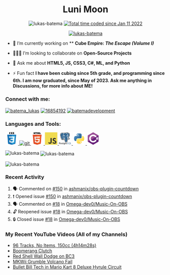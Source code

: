 <h1 align="center">Luni Moon</h1>

<p align="center"> <img src="https://komarev.com/ghpvc/?username=lukas-batema&label=Profile%20views&color=0e75b6&style=flat" alt="lukas-batema" /> <a href="https://wakatime.com/@a5a7e9a1-f323-41da-a78c-cef00e6d45a5"><img src="https://wakatime.com/badge/user/a5a7e9a1-f323-41da-a78c-cef00e6d45a5.svg" alt="Total time coded since Jan 11 2022" /></a></p><p align="center">

<p align="center"> <a href="https://github.com/ryo-ma/github-profile-trophy"><img src="https://github-profile-trophy.vercel.app/?username=lukas-batema" alt="lukas-batema" /></a> </p>

- 🔭 I’m currently working on ** **Cube Empire: *The Escape (Volume I)***

- 🧑‍🤝‍🧑 I’m looking to collaborate on **Open-Source Projects**

- 💬 Ask me about **HTML5, JS, CSS3, C#, ML, and Python**

- ⚡ Fun fact **I have been cubing since 5th grade, and programming since 6th. I am now graduated, since May of 2023. Ask me anything in Discussions, for more info about ME!** 

<h3 align="left">Connect with me:</h3>
<p align="left">
<a href="https://twitter.com/batema_lukas" target="blank"><img align="center" src="https://raw.githubusercontent.com/rahuldkjain/github-profile-readme-generator/master/src/images/icons/Social/twitter.svg" alt="batema_lukas" height="30" width="40" /></a>
<a href="https://stackoverflow.com/users/16854192" target="blank"><img align="center" src="https://raw.githubusercontent.com/rahuldkjain/github-profile-readme-generator/master/src/images/icons/Social/stack-overflow.svg" alt="16854192" height="30" width="40" /></a>
<a href="https://instagram.com/batemadevelopment" target="blank"><img align="center" src="https://raw.githubusercontent.com/rahuldkjain/github-profile-readme-generator/master/src/images/icons/Social/instagram.svg" alt="batemadevelopment" height="30" width="40" /></a>
</p>

<h3 align="left">Languages and Tools:</h3>
<p align="left"> <a href="https://www.w3schools.com/css/" target="_blank"> <img src="https://raw.githubusercontent.com/devicons/devicon/master/icons/css3/css3-original-wordmark.svg" alt="css3" width="40" height="40"/> </a> <a href="https://git-scm.com/" target="_blank"> <img src="https://www.vectorlogo.zone/logos/git-scm/git-scm-icon.svg" alt="git" width="40" height="40"/> </a> <a href="https://www.w3.org/html/" target="_blank"> <img src="https://raw.githubusercontent.com/devicons/devicon/master/icons/html5/html5-original-wordmark.svg" alt="html5" width="40" height="40"/> </a> <a href="https://developer.mozilla.org/en-US/docs/Web/JavaScript" target="_blank"> <img src="https://raw.githubusercontent.com/devicons/devicon/master/icons/javascript/javascript-original.svg" alt="javascript" width="40" height="40"/> </a> <a href="https://www.postgresql.org" target="_blank"> <img src="https://raw.githubusercontent.com/devicons/devicon/master/icons/postgresql/postgresql-original-wordmark.svg" alt="postgresql" width="40" height="40"/> </a> <a href="https://www.python.org" target="_blank"> <img src="https://raw.githubusercontent.com/devicons/devicon/master/icons/python/python-original.svg" alt="python" width="40" height="40"/> </a> <a href="https://learn.microsoft.com/en-us/dotnet/csharp/" target="_blank"> <img src="https://raw.githubusercontent.com/devicons/devicon/master/icons/csharp/csharp-original.svg" alt="csharp" width="40" height="40"/>  </a> </p>

<p><img align="left" src="https://github-readme-stats.vercel.app/api/top-langs?username=lukas-batema&show_icons=true&theme=dark&locale=en&layout=compact" alt="lukas-batema" /></p>

<p>&nbsp;<img align="center" src="https://github-readme-stats.vercel.app/api?username=lukas-batema&show_icons=true&theme=dark&locale=en" alt="lukas-batema" /></p>

<p><img align="center" src="https://github-readme-streak-stats.herokuapp.com/?user=lukas-batema&theme=dark" alt="lukas-batema" /></p>

### Recent Activity
<!--START_SECTION:activity-->
1. 🗣 Commented on [#150](https://github.com/ashmanix/obs-plugin-countdown/issues/150#issuecomment-3251738908) in [ashmanix/obs-plugin-countdown](https://github.com/ashmanix/obs-plugin-countdown)
2. ❗ Opened issue [#150](https://github.com/ashmanix/obs-plugin-countdown/issues/150) in [ashmanix/obs-plugin-countdown](https://github.com/ashmanix/obs-plugin-countdown)
3. 🗣 Commented on [#18](https://github.com/Omega-dev0/Music-On-OBS/issues/18#issuecomment-3222098341) in [Omega-dev0/Music-On-OBS](https://github.com/Omega-dev0/Music-On-OBS)
4. 🔓 Reopened issue [#18](https://github.com/Omega-dev0/Music-On-OBS/issues/18) in [Omega-dev0/Music-On-OBS](https://github.com/Omega-dev0/Music-On-OBS)
5. 🔒 Closed issue [#18](https://github.com/Omega-dev0/Music-On-OBS/issues/18) in [Omega-dev0/Music-On-OBS](https://github.com/Omega-dev0/Music-On-OBS)
<!--END_SECTION:activity-->

### My Recent YouTube Videos (All of my Channels)
<!-- BLOG-POST-LIST:START -->
- [96 Tracks, No Items, 150cc &lpar;4h14m28s&rpar;](https://www.youtube.com/watch?v=Jpf2DFaQpmc)
- [Boomerang Clutch](https://www.youtube.com/shorts/5bgSX4DxZQE)
- [Red Shell Wall Dodge on BC3](https://www.youtube.com/shorts/73bUPLXAcWw)
- [MKWii Grumble Volcano Fail](https://www.youtube.com/shorts/YSQjZa0LUfU)
- [Bullet Bill Tech in Mario Kart 8 Deluxe Hyrule Circuit](https://www.youtube.com/shorts/0yUtsu-sg7E)
<!-- BLOG-POST-LIST:END -->
